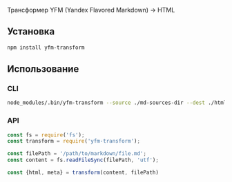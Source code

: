 Трансформер YFM (Yandex Flavored Markdown) -> HTML

## Установка
```bash
npm install yfm-transform
```

## Использование

### CLI
```bash
node_modules/.bin/yfm-transform --source ./md-sources-dir --dest ./html-output --styles
```

### API
```js
const fs = require('fs');
const transform = require('yfm-transform');

const filePath = '/path/to/markdown/file.md';
const content = fs.readFileSync(filePath, 'utf');

const {html, meta} = transform(content, filePath)
```

